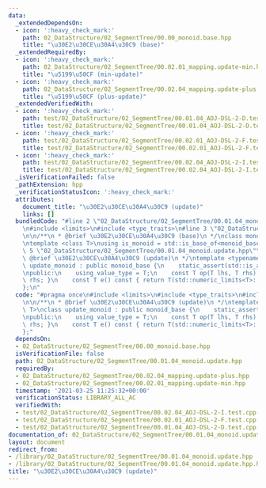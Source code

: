 ```yaml
---
data:
  _extendedDependsOn:
  - icon: ':heavy_check_mark:'
    path: 02_DataStructure/02_SegmentTree/00.00_monoid.base.hpp
    title: "\u30E2\u30CE\u30A4\u30C9 (base)"
  _extendedRequiredBy:
  - icon: ':heavy_check_mark:'
    path: 02_DataStructure/02_SegmentTree/00.02.01_mapping.update-min.hpp
    title: "\u5199\u50CF (min-update)"
  - icon: ':heavy_check_mark:'
    path: 02_DataStructure/02_SegmentTree/00.02.04_mapping.update-plus.hpp
    title: "\u5199\u50CF (plus-update)"
  _extendedVerifiedWith:
  - icon: ':heavy_check_mark:'
    path: test/02_DataStructure/02_SegmentTree/00.01.04_AOJ-DSL-2-D.test.cpp
    title: test/02_DataStructure/02_SegmentTree/00.01.04_AOJ-DSL-2-D.test.cpp
  - icon: ':heavy_check_mark:'
    path: test/02_DataStructure/02_SegmentTree/00.02.01_AOJ-DSL-2-F.test.cpp
    title: test/02_DataStructure/02_SegmentTree/00.02.01_AOJ-DSL-2-F.test.cpp
  - icon: ':heavy_check_mark:'
    path: test/02_DataStructure/02_SegmentTree/00.02.04_AOJ-DSL-2-I.test.cpp
    title: test/02_DataStructure/02_SegmentTree/00.02.04_AOJ-DSL-2-I.test.cpp
  _isVerificationFailed: false
  _pathExtension: hpp
  _verificationStatusIcon: ':heavy_check_mark:'
  attributes:
    document_title: "\u30E2\u30CE\u30A4\u30C9 (update)"
    links: []
  bundledCode: "#line 2 \"02_DataStructure/02_SegmentTree/00.01.04_monoid.update.hpp\"\
    \n#include <limits>\n#include <type_traits>\n#line 3 \"02_DataStructure/02_SegmentTree/00.00_monoid.base.hpp\"\
    \n\n/**\n * @brief \u30E2\u30CE\u30A4\u30C9 (base)\n */\nclass monoid_base {};\n\
    \ntemplate <class T>\nusing is_monoid = std::is_base_of<monoid_base, T>;\n#line\
    \ 5 \"02_DataStructure/02_SegmentTree/00.01.04_monoid.update.hpp\"\n\n/**\n *\
    \ @brief \u30E2\u30CE\u30A4\u30C9 (update)\n */\ntemplate <typename T>\nclass\
    \ update_monoid : public monoid_base {\n    static_assert(std::is_arithmetic<T>::value);\n\
    \npublic:\n    using value_type = T;\n    const T op(T lhs, T rhs) const { return\
    \ rhs; }\n    const T e() const { return T(std::numeric_limits<T>::max()); }\n\
    };\n"
  code: "#pragma once\n#include <limits>\n#include <type_traits>\n#include \"00.00_monoid.base.hpp\"\
    \n\n/**\n * @brief \u30E2\u30CE\u30A4\u30C9 (update)\n */\ntemplate <typename\
    \ T>\nclass update_monoid : public monoid_base {\n    static_assert(std::is_arithmetic<T>::value);\n\
    \npublic:\n    using value_type = T;\n    const T op(T lhs, T rhs) const { return\
    \ rhs; }\n    const T e() const { return T(std::numeric_limits<T>::max()); }\n\
    };"
  dependsOn:
  - 02_DataStructure/02_SegmentTree/00.00_monoid.base.hpp
  isVerificationFile: false
  path: 02_DataStructure/02_SegmentTree/00.01.04_monoid.update.hpp
  requiredBy:
  - 02_DataStructure/02_SegmentTree/00.02.04_mapping.update-plus.hpp
  - 02_DataStructure/02_SegmentTree/00.02.01_mapping.update-min.hpp
  timestamp: '2021-03-25 11:25:32+00:00'
  verificationStatus: LIBRARY_ALL_AC
  verifiedWith:
  - test/02_DataStructure/02_SegmentTree/00.02.04_AOJ-DSL-2-I.test.cpp
  - test/02_DataStructure/02_SegmentTree/00.02.01_AOJ-DSL-2-F.test.cpp
  - test/02_DataStructure/02_SegmentTree/00.01.04_AOJ-DSL-2-D.test.cpp
documentation_of: 02_DataStructure/02_SegmentTree/00.01.04_monoid.update.hpp
layout: document
redirect_from:
- /library/02_DataStructure/02_SegmentTree/00.01.04_monoid.update.hpp
- /library/02_DataStructure/02_SegmentTree/00.01.04_monoid.update.hpp.html
title: "\u30E2\u30CE\u30A4\u30C9 (update)"
---
```

